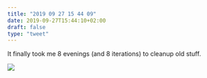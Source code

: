 ```yaml
---
title: "2019 09 27 15 44 09"
date: 2019-09-27T15:44:10+02:00
draft: false
type: "tweet"
---
```

It finally took me 8 evenings (and 8 iterations) to cleanup old stuff.

![](/img/2019-09-27-15-44-11.png)
